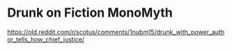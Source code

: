 # Drunk on Fiction MonoMyth

https://old.reddit.com/r/scotus/comments/1nubm15/drunk_with_power_author_tells_how_chief_justice/

